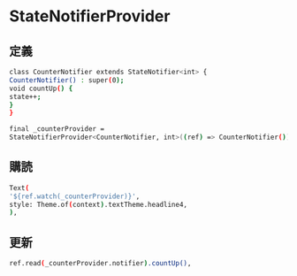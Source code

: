 # StateNotifierProvider

## 定義
```sh
class CounterNotifier extends StateNotifier<int> {
CounterNotifier() : super(0);
void countUp() {
state++;
}
}

final _counterProvider =
StateNotifierProvider<CounterNotifier, int>((ref) => CounterNotifier());
```


## 購読
```sh
Text(
'${ref.watch(_counterProvider)}',
style: Theme.of(context).textTheme.headline4,
),
```

## 更新
```sh
ref.read(_counterProvider.notifier).countUp(),
```
